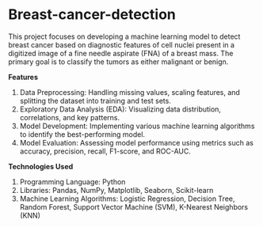 # Breast-cancer-detection

This project focuses on developing a machine learning model to detect breast cancer based on diagnostic features of cell nuclei present in a digitized image of a fine needle aspirate (FNA) of a breast mass. The primary goal is to classify the tumors as either malignant or benign.

**Features**
1. Data Preprocessing: Handling missing values, scaling features, and splitting the dataset into training and test sets.
2. Exploratory Data Analysis (EDA): Visualizing data distribution, correlations, and key patterns.
3. Model Development: Implementing various machine learning algorithms to identify the best-performing model.
4. Model Evaluation: Assessing model performance using metrics such as accuracy, precision, recall, F1-score, and ROC-AUC.
   
**Technologies Used**
1. Programming Language: Python
2. Libraries: Pandas, NumPy, Matplotlib, Seaborn, Scikit-learn
3. Machine Learning Algorithms: Logistic Regression, Decision Tree, Random Forest, Support Vector Machine (SVM), K-Nearest Neighbors (KNN)
